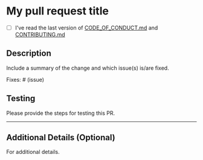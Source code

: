 # My pull request title

- [ ] I've read the last version of [CODE_OF_CONDUCT.md](https://github.com/okp4/.github/blob/main/CODE-OF-CONDUCT.md) and [CONTRIBUTING.md](https://github.com/okp4/.github/blob/main/CONTRIBUTING.md)

## Description

Include a summary of the change and which issue(s) is/are fixed.

Fixes: # (issue)

## Testing

Please provide the steps for testing this PR.

---

## Additional Details (Optional)

For additional details.
